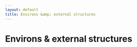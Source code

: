 ```yaml
---
layout: default
title: Environs &amp; external structures
---
```


# Environs & external structures

